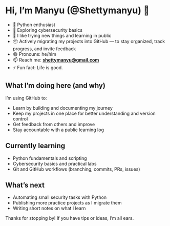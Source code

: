 # Hi, I’m Manyu (@Shettymanyu) 👋

- 🐍 Python enthusiast  
- 🔐 Exploring cybersecurity basics  
- 🧪 I like trying new things and learning in public  
- 📦 Actively migrating my projects into GitHub — to stay organized, track progress, and invite feedback  
- 😄 Pronouns: he/him  
- 📫 Reach me: **shettymanyu@gmail.com**  
- ⚡ Fun fact: Life is good.

## What I’m doing here (and why)
I’m using GitHub to:
- Learn by building and documenting my journey
- Keep my projects in one place for better understanding and version control
- Get feedback from others and improve
- Stay accountable with a public learning log

## Currently learning
- Python fundamentals and scripting
- Cybersecurity basics and practical labs
- Git and GitHub workflows (branching, commits, PRs, issues)

## What’s next
- Automating small security tasks with Python
- Publishing more practice projects as I migrate them
- Writing short notes on what I learn

Thanks for stopping by! If you have tips or ideas, I’m all ears.
